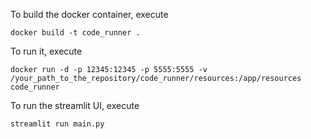 To build the docker container, execute 

`docker build -t code_runner . `

To run it, execute

`docker run -d -p 12345:12345 -p 5555:5555 -v /your_path_to_the_repository/code_runner/resources:/app/resources code_runner`

To run the streamlit UI, execute

`streamlit run main.py`